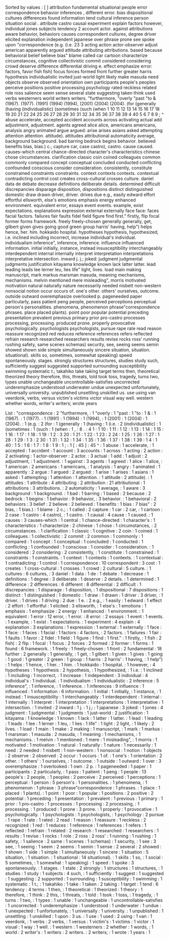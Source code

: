 Sorted by values :
[ ] attribution fundamental situational people error correspondence behavior inferences , different error. bias dispositional cultures differences found information tend cultural inference person situation social . attribute castro causal experiment explain factors however, individual jones subjects tendency 2 account actor. against attributions aware behavior, behaviors causes correspondent cultures, degree driver elicited explanation independent japanese over phrase prone see spoke upon "correspondence (e.g. (i.e. 23 3 acting action actor-observer adjust american apparently argued attitude attributing attributions. based because behavioral belief believe bias" blame called car cartoon characterize circumstances, cognitive collectivistic commit considered considering crowd deserve difference differential driving e. effect emphasize error: factors, favor fish fish) focus forces formed front further greater harris hypothesis individualistic invited just-world light likely make masuda need objects observe observed orientation own participants people's peoples perceive positions positive processing psychology rated reckless related role ross salience seem sense several state suggesting taken think used verbs westerners world writers writers. "furthermore, "overly "past "to & (1967). (1977). (1991) (1994) (1994), (2001) (2004) (2004). (for (generally (having (individualistic) (sometimes (such (when 1 10 11 12 13 14 15 16 17 18 19 20 21 22 24 25 26 27 28 29 30 31 32 34 35 36 37 38 39 4 40 5 6 7 8 9 ; ^ abuse accelerate, accepted accident accounts across activating actual add adjustment, adjustment. agents agreed alice alice, americans americans, analysis angry animated argue argued: arise arises asians asked attempting attention attention. attitude). attitudes attributional automaticity average, background background. bad barring bedrock begins behavior. believed benefits bias, bias.) c.; capture car, case castro), castro. cause caused. causes-which central chance-directed character's characteristics chinese chose circumstances. clarification classic coin coined colleagues common commonly compared concept conceptual concluded conducted conflicting confounded conscious consider consideration. consistently, constitute constrained constraints constraints. context contexts contexts. contextual contradicting control cost creates cross-cultural crosses culture. daniel data de debate decrease definitions deliberate details. determined difficult discrepancies disparage disposition, dispositions distinct distinguished domestic draw drawn driver, driver. drives due e.g., easily edward effort effortful ellsworth, else's emotions emphasis energy enhanced environment. equivalent error, essays event events. example, exist expectations. explanations expression external externally face face: faces facial factors. failures fair faults fidel field figure find first." firstly, flip focal former forms framework. freely freely-chosen generally generally, get, gilbert given gives going good green group harris' having, help") helps hence, her. him. hokkaido hospital. hypotheses hypothesis, hypothesized, i.e. inclined including incorrect, increase individual's individual. individualism inference", inference, inference. influence influenced information. initial initially, instance, instead insusceptibility interchangeably interdependent internal internally interpret interpretation interpretations interpretative intersection. inward j. j.; joked: judgment judgmental judgments justification kitayama knowledge known lack latter latter. lead leading leads lee lerner leu, lies life" light, lives. load main making manuscript, mark markus marsman masuda, meaning mechanisms, mechanisms. melvin mentioned mere misleading", morris motivated motivation natural naturally nature necessarily needed nisbett non-western nonsocial notion occur occurs of. one's other. others' ourselves, outcome. outside outward overemphasize overlooked p. pageneeded paper particularly, pass patient peng people, perceived perceptions perceptual person's personalities. phenomena, phenomenon phrase"correspondence phrases. place placed plants). point poor popular potential preceding presentation prevalent previous primary prior pro-castro processes processing, processing. produced prone. properly provocative psychologically. psychologists psychologists, pursue rape rate read reason reassure recognized red reduces reference references refers reflected refrain research researched researchers results revise rocks ross' running rushing safety, same scenes schemas) security, see, seeing seems semin showed shown side simple simultaneously sincere situation, situation. situational). skills so, sometimes, somewhat speaking) speed spontaneously. stages. strongly structures structures, studies study such, sufficiently suggest suggested supported surrounding susceptibility swimming systematic t.; takahiko take taking target terms then, theoretical theorized theory therefore, this, threats, told took toss, tragedy, turns two, types unable unchangeable uncontrollable-satisfies uncorrected underemphasize understood underwater undue unexpected unfortunately, universally university. unpublished unsettling unskilled us. use using van veerdonk, verbs, versus victim's victims victor visual way well. western whether words, writer's writers; wrote years 

List :
"correspondence : 2
"furthermore, : 1
"overly : 1
"past : 1
"to : 1
& : 1
(1967). : 1
(1977). : 1
(1991) : 1
(1994) : 1
(1994), : 1
(2001) : 1
(2004) : 1
(2004). : 1
(e.g. : 2
(for : 1
(generally : 1
(having : 1
(i.e. : 2
(individualistic) : 1
(sometimes : 1
(such : 1
(when : 1
, : 8
. : 4
1 : 1
10 : 1
11 : 1
12 : 1
13 : 1
14 : 1
15 : 1
16 : 1
17 : 1
18 : 1
19 : 1
2 : 3
20 : 1
21 : 1
22 : 1
23 : 2
24 : 1
25 : 1
26 : 1
27 : 1
28 : 1
29 : 1
3 : 2
30 : 1
31 : 1
32 : 1
34 : 1
35 : 1
36 : 1
37 : 1
38 : 1
39 : 1
4 : 1
40 : 1
5 : 1
6 : 1
7 : 1
8 : 1
9 : 1
; : 1
[ : 45
] : 45
^ : 1
abuse : 1
accelerate, : 1
accepted : 1
accident : 1
account : 3
accounts : 1
across : 1
acting : 2
action : 2
activating : 1
actor-observer : 2
actor. : 3
actual : 1
add : 1
adjust : 2
adjustment, : 1
adjustment. : 1
against : 3
agents : 1
agreed : 1
alice : 1
alice, : 1
american : 2
americans : 1
americans, : 1
analysis : 1
angry : 1
animated : 1
apparently : 2
argue : 1
argued : 2
argued: : 1
arise : 1
arises : 1
asians : 1
asked : 1
attempting : 1
attention : 1
attention. : 1
attitude : 2
attitude). : 1
attitudes : 1
attribute : 4
attributing : 2
attribution : 21
attributional : 1
attributions : 3
attributions. : 2
automaticity : 1
average, : 1
aware : 3
background : 1
background. : 1
bad : 1
barring : 1
based : 2
because : 2
bedrock : 1
begins : 1
behavior : 9
behavior, : 3
behavior. : 1
behavioral : 2
behaviors : 3
belief : 2
believe : 2
believed : 1
benefits : 1
bias : 7
bias" : 2
bias, : 1
bias.) : 1
blame : 2
c.; : 1
called : 2
capture : 1
car : 2
car, : 1
cartoon : 2
case : 1
castro : 4
castro), : 1
castro. : 1
causal : 4
cause : 1
caused. : 1
causes : 3
causes-which : 1
central : 1
chance-directed : 1
character's : 1
characteristics : 1
characterize : 2
chinese : 1
chose : 1
circumstances, : 2
circumstances. : 1
clarification : 1
classic : 1
cognitive : 2
coin : 1
coined : 1
colleagues : 1
collectivistic : 2
commit : 2
common : 1
commonly : 1
compared : 1
concept : 1
conceptual : 1
concluded : 1
conducted : 1
conflicting : 1
confounded : 1
conscious : 1
consider : 1
consideration. : 1
considered : 2
considering : 2
consistently, : 1
constitute : 1
constrained : 1
constraints : 1
constraints. : 1
context : 1
contexts : 1
contexts. : 1
contextual : 1
contradicting : 1
control : 1
correspondence : 10
correspondent : 3
cost : 1
creates : 1
cross-cultural : 1
crosses : 1
crowd : 2
cultural : 5
culture. : 1
cultures : 6
cultures, : 3
daniel : 1
data : 1
de : 1
debate : 1
decrease : 1
definitions : 1
degree : 3
deliberate : 1
deserve : 2
details. : 1
determined : 1
difference : 2
differences : 6
different : 8
differential : 2
difficult : 1
discrepancies : 1
disparage : 1
disposition, : 1
dispositional : 7
dispositions : 1
distinct : 1
distinguished : 1
domestic : 1
draw : 1
drawn : 1
driver : 3
driver, : 1
driver. : 1
drives : 1
driving : 2
due : 1
e. : 2
e.g., : 1
easily : 1
edward : 1
effect : 2
effort : 1
effortful : 1
elicited : 3
ellsworth, : 1
else's : 1
emotions : 1
emphasis : 1
emphasize : 2
energy : 1
enhanced : 1
environment. : 1
equivalent : 1
error : 12
error, : 1
error. : 8
error: : 2
essays : 1
event : 1
events. : 1
example, : 1
exist : 1
expectations. : 1
experiment : 4
explain : 4
explanation : 3
explanations : 1
expression : 1
external : 1
externally : 1
face : 1
face: : 1
faces : 1
facial : 1
factors : 4
factors, : 2
factors. : 1
failures : 1
fair : 1
faults : 1
favor : 2
fidel : 1
field : 1
figure : 1
find : 1
first." : 1
firstly, : 1
fish : 2
fish) : 2
flip : 1
focal : 1
focus : 2
forces : 2
formed : 2
former : 1
forms : 1
found : 6
framework. : 1
freely : 1
freely-chosen : 1
front : 2
fundamental : 18
further : 2
generally : 1
generally, : 1
get, : 1
gilbert : 1
given : 1
gives : 1
going : 1
good : 1
greater : 2
green : 1
group : 1
harris : 2
harris' : 1
having, : 1
help") : 1
helps : 1
hence, : 1
her. : 1
him. : 1
hokkaido : 1
hospital. : 1
however, : 4
hypotheses : 1
hypothesis : 2
hypothesis, : 1
hypothesized, : 1
i.e. : 1
inclined : 1
including : 1
incorrect, : 1
increase : 1
independent : 3
individual : 4
individual's : 1
individual. : 1
individualism : 1
individualistic : 2
inference : 5
inference", : 1
inference, : 1
inference. : 1
inferences : 9
influence : 1
influenced : 1
information : 6
information. : 1
initial : 1
initially, : 1
instance, : 1
instead : 1
insusceptibility : 1
interchangeably : 1
interdependent : 1
internal : 1
internally : 1
interpret : 1
interpretation : 1
interpretations : 1
interpretative : 1
intersection. : 1
invited : 2
inward : 1
j. : 1
j.; : 1
japanese : 3
joked: : 1
jones : 4
judgment : 1
judgmental : 1
judgments : 1
just-world : 2
justification : 1
kitayama : 1
knowledge : 1
known : 1
lack : 1
latter : 1
latter. : 1
lead : 1
leading : 1
leads : 1
lee : 1
lerner : 1
leu, : 1
lies : 1
life" : 1
light : 2
light, : 1
likely : 2
lives. : 1
load : 1
main : 1
make : 2
making : 1
manuscript, : 1
mark : 1
markus : 1
marsman : 1
masuda : 2
masuda, : 1
meaning : 1
mechanisms, : 1
mechanisms. : 1
melvin : 1
mentioned : 1
mere : 1
misleading", : 1
morris : 1
motivated : 1
motivation : 1
natural : 1
naturally : 1
nature : 1
necessarily : 1
need : 2
needed : 1
nisbett : 1
non-western : 1
nonsocial : 1
notion : 1
objects : 2
observe : 2
observed : 2
occur : 1
occurs : 1
of. : 1
one's : 1
orientation : 2
other. : 1
others' : 1
ourselves, : 1
outcome. : 1
outside : 1
outward : 1
over : 3
overemphasize : 1
overlooked : 1
own : 2
p. : 1
pageneeded : 1
paper : 1
participants : 2
particularly, : 1
pass : 1
patient : 1
peng : 1
people : 13
people's : 2
people, : 1
peoples : 2
perceive : 2
perceived : 1
perceptions : 1
perceptual : 1
person : 5
person's : 1
personalities. : 1
phenomena, : 1
phenomenon : 1
phrase : 3
phrase"correspondence : 1
phrases. : 1
place : 1
placed : 1
plants). : 1
point : 1
poor : 1
popular : 1
positions : 2
positive : 2
potential : 1
preceding : 1
presentation : 1
prevalent : 1
previous : 1
primary : 1
prior : 1
pro-castro : 1
processes : 1
processing : 2
processing, : 1
processing. : 1
produced : 1
prone : 3
prone. : 1
properly : 1
provocative : 1
psychologically. : 1
psychologists : 1
psychologists, : 1
psychology : 2
pursue : 1
rape : 1
rate : 1
rated : 2
read : 1
reason : 1
reassure : 1
reckless : 2
recognized : 1
red : 1
reduces : 1
reference : 1
references : 1
refers : 1
reflected : 1
refrain : 1
related : 2
research : 1
researched : 1
researchers : 1
results : 1
revise : 1
rocks : 1
role : 2
ross : 2
ross' : 1
running : 1
rushing : 1
safety, : 1
salience : 2
same : 1
scenes : 1
schemas) : 1
security, : 1
see : 3
see, : 1
seeing : 1
seem : 2
seems : 1
semin : 1
sense : 2
several : 2
showed : 1
shown : 1
side : 1
simple : 1
simultaneously : 1
sincere : 1
situation : 5
situation, : 1
situation. : 1
situational : 14
situational). : 1
skills : 1
so, : 1
social : 5
sometimes, : 1
somewhat : 1
speaking) : 1
speed : 1
spoke : 3
spontaneously. : 1
stages. : 1
state : 2
strongly : 1
structures : 1
structures, : 1
studies : 1
study : 1
subjects : 4
such, : 1
sufficiently : 1
suggest : 1
suggested : 1
suggesting : 2
supported : 1
surrounding : 1
susceptibility : 1
swimming : 1
systematic : 1
t.; : 1
takahiko : 1
take : 1
taken : 2
taking : 1
target : 1
tend : 6
tendency : 4
terms : 1
then, : 1
theoretical : 1
theorized : 1
theory : 1
therefore, : 1
think : 2
this, : 1
threats, : 1
told : 1
took : 1
toss, : 1
tragedy, : 1
turns : 1
two, : 1
types : 1
unable : 1
unchangeable : 1
uncontrollable-satisfies : 1
uncorrected : 1
underemphasize : 1
understood : 1
underwater : 1
undue : 1
unexpected : 1
unfortunately, : 1
universally : 1
university. : 1
unpublished : 1
unsettling : 1
unskilled : 1
upon : 3
us. : 1
use : 1
used : 2
using : 1
van : 1
veerdonk, : 1
verbs : 2
verbs, : 1
versus : 1
victim's : 1
victims : 1
victor : 1
visual : 1
way : 1
well. : 1
western : 1
westerners : 2
whether : 1
words, : 1
world : 2
writer's : 1
writers : 2
writers. : 2
writers; : 1
wrote : 1
years : 1

